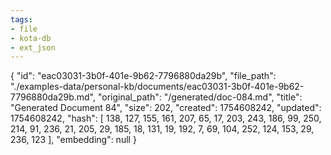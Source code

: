 ```yaml
---
tags:
- file
- kota-db
- ext_json
---
```

{
  "id": "eac03031-3b0f-401e-9b62-7796880da29b",
  "file_path": "./examples-data/personal-kb/documents/eac03031-3b0f-401e-9b62-7796880da29b.md",
  "original_path": "/generated/doc-084.md",
  "title": "Generated Document 84",
  "size": 202,
  "created": 1754608242,
  "updated": 1754608242,
  "hash": [
    138,
    127,
    155,
    161,
    207,
    65,
    17,
    203,
    243,
    186,
    99,
    250,
    214,
    91,
    236,
    21,
    205,
    29,
    185,
    18,
    131,
    19,
    192,
    7,
    69,
    104,
    252,
    124,
    153,
    29,
    236,
    123
  ],
  "embedding": null
}